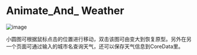 # Animate_And_ Weather
![image](https://github.com/Kimsswift/-/blob/master/AnimeAndCoreData1/a1.gif)

小圆图可根据鼠标点击的位置进行移动，双击该图可由变大到恢复原型。另外在另一个页面可通过输入的城市名查询天气，还可以保存天气信息到CoreData里。
